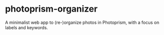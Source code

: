 # photoprism-organizer
A minimalist web app to (re-)organize photos in Photoprism, with a focus on labels and keywords.
